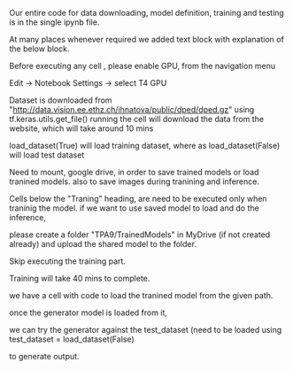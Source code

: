 Our entire code for data downloading, model definition, training and testing 
is in the single ipynb file. 

At many places whenever required we added text block with explanation of the below block.

Before executing any cell , please enable GPU,  from the navigation menu

Edit -> Notebook Settings -> select T4 GPU

Dataset is downloaded from "http://data.vision.ee.ethz.ch/ihnatova/public/dped/dped.gz" 
using tf.keras.utils.get_file()
running the cell will download the data from the website, which will take around 10 mins

load_dataset(True) will load training dataset, where as load_dataset(False) will load test dataset

Need to mount, google drive, in order to save trained models or 
load tranined models. also to save images during tranining and inference.

Cells below the "Traning" heading, are need to be executed only when traninig the model. 
if we want to use saved model to load and do the inference, 

please create a folder "TPA9/TrainedModels" in MyDrive (if not created already)
and upload the shared model to the folder. 
 
Skip executing the training part.

Training will take 40 mins to complete. 

we have a cell with code to load the tranined model from the given path.

once the generator model is loaded from it, 

we can try the generator against the test_dataset (need to be loaded using test_dataset = load_dataset(False)

to generate output.
